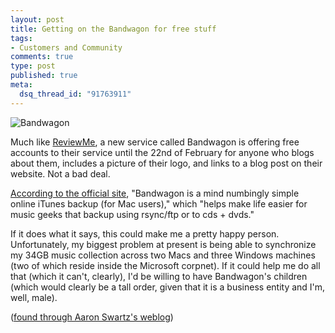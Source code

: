 ```yaml
--- 
layout: post
title: Getting on the Bandwagon for free stuff
tags: 
- Customers and Community
comments: true
type: post
published: true
meta: 
  dsq_thread_id: "91763911"
---
```

<img src="http://farm1.static.flickr.com/179/392021925_6abad29d98.jpg?v=0" alt="Bandwagon" />

  Much like <a href="http://www.brethorsting.com/uidesign/2006/11/hooray_for_shilling.html">ReviewMe</a>, a new service called Bandwagon is offering free accounts to their service until the 22nd of February for anyone who blogs about them, includes a picture of their logo, and links to a blog post on their website. Not a bad deal.

  <a href="http://blog.ridethebandwagon.com/2007/02/16/free-accounts-for-bloggers/">According to the official site</a>, "Bandwagon is a mind numbingly simple online iTunes backup (for Mac users)," which "helps make life easier for music geeks that backup using rsync/ftp or to cds + dvds."

  If it does what it says, this could make me a pretty happy person. Unfortunately, my biggest problem at present is being able to synchronize my 34GB music collection across two Macs and three Windows machines (two of which reside inside the Microsoft corpnet). If it could help me do all that (which it can't, clearly), I'd be willing to have Bandwagon's children (which would clearly be a tall order, given that it is a business entity and I'm, well, male).

  (<a href="http://www.aaronsw.com/weblog/bandwagon">found through Aaron Swartz's weblog</a>)
